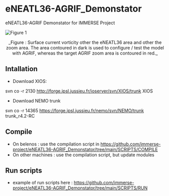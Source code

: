 # eNEATL36-AGRIF_Demonstator
eNEATL36-AGRIF Demonstator for IMMERSE Project

![Figure 1](https://github.com/immerse-project/eNEATL36-AGRIF_Demonstator/blob/main/FIGURES/figure_AGRIF.png)
<center> 
_Figure : Surface current vorticity other the eNEATL36 area and other the zoom area. The area contoured in dark is used to configure / test the model with AGRIF, whereas the target AGRIF zoom area is contoured in red._
</center>

## Intallation

* Download XIOS:

svn co -r 2130 http://forge.ipsl.jussieu.fr/ioserver/svn/XIOS/trunk XIOS

* Download NEMO trunk

svn co -r 14365 https://forge.ipsl.jussieu.fr/nemo/svn/NEMO/trunk trunk_r4.2-RC


## Compile

* On belenos : use the compilation script in https://github.com/immerse-project/eNEATL36-AGRIF_Demonstator/tree/main/SCRIPTS/COMPILE
* On other machines : use the compilation script, but update modules


## Run scripts

* example of run scripts here : https://github.com/immerse-project/eNEATL36-AGRIF_Demonstator/tree/main/SCRIPTS/RUN



